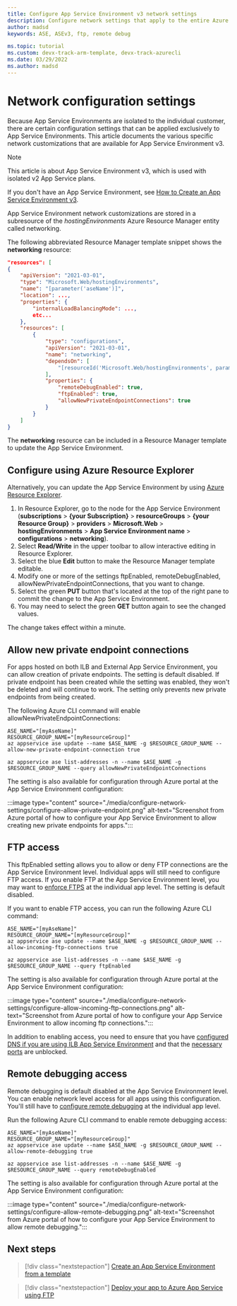 ```yaml
---
title: Configure App Service Environment v3 network settings
description: Configure network settings that apply to the entire Azure App Service environment. Learn how to do it with Azure Resource Manager templates.
author: madsd
keywords: ASE, ASEv3, ftp, remote debug

ms.topic: tutorial
ms.custom: devx-track-arm-template, devx-track-azurecli
ms.date: 03/29/2022
ms.author: madsd
---
```


# Network configuration settings

Because App Service Environments are isolated to the individual customer, there are certain configuration settings that can be applied exclusively to App Service Environments. This article documents the various specific network customizations that are available for App Service Environment v3.

> [!NOTE]
> This article is about App Service Environment v3, which is used with isolated v2 App Service plans.

If you don't have an App Service Environment, see [How to Create an App Service Environment v3](./creation.md).

App Service Environment network customizations are stored in a subresource of the *hostingEnvironments* Azure Resource Manager entity called networking.

The following abbreviated Resource Manager template snippet shows the **networking** resource:

```json
"resources": [
{
    "apiVersion": "2021-03-01",
    "type": "Microsoft.Web/hostingEnvironments",
    "name": "[parameter('aseName')]",
    "location": ...,
    "properties": {
        "internalLoadBalancingMode": ...,
        etc...
    },    
    "resources": [
        {
            "type": "configurations",
            "apiVersion": "2021-03-01",
            "name": "networking",
            "dependsOn": [
                "[resourceId('Microsoft.Web/hostingEnvironments', parameters('aseName'))]"
            ],
            "properties": {
                "remoteDebugEnabled": true,
                "ftpEnabled": true,
                "allowNewPrivateEndpointConnections": true
            }
        }
    ]
}
```

The **networking** resource can be included in a Resource Manager template to update the App Service Environment.

## Configure using Azure Resource Explorer
Alternatively, you can update the App Service Environment by using [Azure Resource Explorer](https://resources.azure.com).  

1. In Resource Explorer, go to the node for the App Service Environment (**subscriptions** > **{your Subscription}** > **resourceGroups** > **{your Resource Group}** > **providers** > **Microsoft.Web** > **hostingEnvironments** > **App Service Environment name** > **configurations** > **networking**).
2. Select **Read/Write** in the upper toolbar to allow interactive editing in Resource Explorer.  
3. Select the blue **Edit** button to make the Resource Manager template editable.
4. Modify one or more of the settings ftpEnabled, remoteDebugEnabled, allowNewPrivateEndpointConnections, that you want to change.  
5. Select the green **PUT** button that's located at the top of the right pane to commit the change to the App Service Environment.
6. You may need to select the green **GET** button again to see the changed values.

The change takes effect within a minute.

## Allow new private endpoint connections

For apps hosted on both ILB and External App Service Environment, you can allow creation of private endpoints. The setting is default disabled. If private endpoint has been created while the setting was enabled, they won't be deleted and will continue to work. The setting only prevents new private endpoints from being created.

The following Azure CLI command will enable allowNewPrivateEndpointConnections:

```azurecli
ASE_NAME="[myAseName]"
RESOURCE_GROUP_NAME="[myResourceGroup]"
az appservice ase update --name $ASE_NAME -g $RESOURCE_GROUP_NAME --allow-new-private-endpoint-connection true

az appservice ase list-addresses -n --name $ASE_NAME -g $RESOURCE_GROUP_NAME --query allowNewPrivateEndpointConnections
```

The setting is also available for configuration through Azure portal at the App Service Environment configuration:

:::image type="content" source="./media/configure-network-settings/configure-allow-private-endpoint.png" alt-text="Screenshot from Azure portal of how to configure your App Service Environment to allow creating new private endpoints for apps.":::

## FTP access

This ftpEnabled setting allows you to allow or deny FTP connections are the App Service Environment level. Individual apps will still need to configure FTP access. If you enable FTP at the App Service Environment level, you may want to [enforce FTPS](../deploy-ftp.md?tabs=cli#enforce-ftps) at the individual app level. The setting is default disabled.

If you want to enable FTP access, you can run the following Azure CLI command:

```azurecli
ASE_NAME="[myAseName]"
RESOURCE_GROUP_NAME="[myResourceGroup]"
az appservice ase update --name $ASE_NAME -g $RESOURCE_GROUP_NAME --allow-incoming-ftp-connections true

az appservice ase list-addresses -n --name $ASE_NAME -g $RESOURCE_GROUP_NAME --query ftpEnabled
```
The setting is also available for configuration through Azure portal at the App Service Environment configuration:

:::image type="content" source="./media/configure-network-settings/configure-allow-incoming-ftp-connections.png" alt-text="Screenshot from Azure portal of how to configure your App Service Environment to allow incoming ftp connections.":::

In addition to enabling access, you need to ensure that you have [configured DNS if you are using ILB App Service Environment](./networking.md#dns-configuration-for-ftp-access) and that the [necessary ports](./networking.md#ports-and-network-restrictions) are unblocked.

## Remote debugging access

Remote debugging is default disabled at the App Service Environment level. You can enable network level access for all apps using this configuration. You'll still have to [configure remote debugging](../configure-common.md?tabs=cli#configure-general-settings) at the individual app level.

Run the following Azure CLI command to enable remote debugging access:

```azurecli
ASE_NAME="[myAseName]"
RESOURCE_GROUP_NAME="[myResourceGroup]"
az appservice ase update --name $ASE_NAME -g $RESOURCE_GROUP_NAME --allow-remote-debugging true

az appservice ase list-addresses -n --name $ASE_NAME -g $RESOURCE_GROUP_NAME --query remoteDebugEnabled
```

The setting is also available for configuration through Azure portal at the App Service Environment configuration:

:::image type="content" source="./media/configure-network-settings/configure-allow-remote-debugging.png" alt-text="Screenshot from Azure portal of how to configure your App Service Environment to allow remote debugging.":::

## Next steps

> [!div class="nextstepaction"]
> [Create an App Service Environment from a template](./how-to-create-from-template.md)

> [!div class="nextstepaction"]
> [Deploy your app to Azure App Service using FTP](../deploy-ftp.md)

